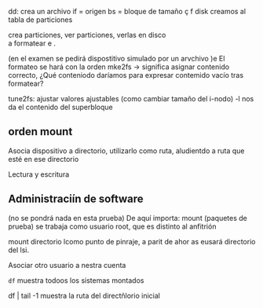 dd: crea un archivo if = origen bs = bloque de tamaño  ç 
f disk creamos al tabla de particiones   

crea particiones, ver particiones, verlas en disco  
a formatear e .

(en el examen se pedirá dispostitivo simulado por un arvchivo )e
El formateo se hará con la orden mke2fs -> significa asignar contenido correcto, ¿Qué conteniodo daríamos para expresar contemido vacío tras formatear?

tune2fs: ajustar valores ajustables (como cambiar tamaño del i-nodo)
-l nos da el contenido del superbloque   



## orden mount 
Asocia dispositivo a directorio, utilizarlo como ruta, aludientdo a ruta que esté en ese directorio 

Lectura y escritura   

## Administraciín de software 
(no se pondrá nada en esta prueba) 
De aquí importa: mount (paquetes de prueba) se trabaja como usuario root, que es distinto al anfitrión 

mount directorio lcomo punto de pinraje, a parit de ahor as eusará directorio del lsi. 

Asociar otro usuario a nestra cuenta

`df` muestra todoos los sistemas montados 


df | tail -1  muestra la ruta del directñlorio inicial
